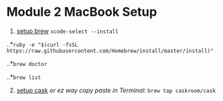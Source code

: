 # Module 2 MacBook Setup

1. [setup brew](https://coolestguidesontheplanet.com/installing-homebrew-on-os-x-el-capitan-10-11-package-manager-for-unix-apps/) `xcode-select --install`

..*`ruby -e "$(curl -fsSL https://raw.githubusercontent.com/Homebrew/install/master/install)"`

..*`brew doctor`

..*`brew list`

2. [setup cask](https://caskroom.github.io) _or ez way copy paste in Terminal:_ `brew tap caskroom/cask`
